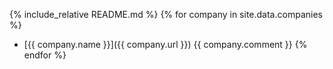 {% include_relative README.md %}
{% for company in site.data.companies %}
* [{{ company.name }}]({{ company.url }}) {{ company.comment }}
{% endfor %}